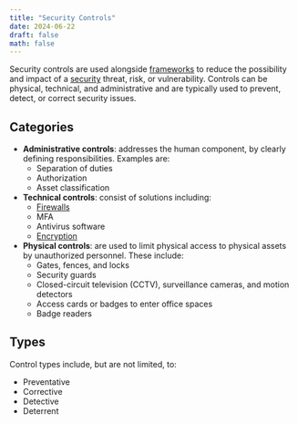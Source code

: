 ```yaml
---
title: "Security Controls"
date: 2024-06-22
draft: false
math: false
---
```


Security controls are used alongside [frameworks](/security-frameworks)
to reduce the possibility and impact of a [security](/security) threat,
risk, or vulnerability. Controls can be physical, technical, and
administrative and are typically used to prevent, detect, or correct
security issues.

## Categories

- **Administrative controls**: addresses the human component, by clearly
  defining responsibilities. Examples are:
    - Separation of duties
    - Authorization
    - Asset classification
- **Technical controls**: consist of solutions including:
    - [Firewalls](/firewall)
    - MFA
    - Antivirus software
    - [Encryption](/cryptography)
- **Physical controls**: are used to limit physical access to physical
  assets by unauthorized personnel. These include:
    - Gates, fences, and locks
    - Security guards
    - Closed-circuit television (CCTV), surveillance cameras, and motion
      detectors
    - Access cards or badges to enter office spaces
    - Badge readers

## Types

Control types include, but are not limited, to:

- Preventative
- Corrective
- Detective
- Deterrent
